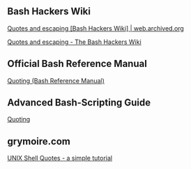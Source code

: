 ## Bash Hackers Wiki

[Quotes and escaping [Bash Hackers Wiki] | web.archived.org](https://web.archive.org/web/20230401194449/https://wiki.bash-hackers.org/syntax/quoting) 

[Quotes and escaping - The Bash Hackers Wiki](https://flokoe.github.io/bash-hackers-wiki/syntax/quoting/) 



## Official Bash Reference Manual

[Quoting (Bash Reference Manual)](https://www.gnu.org/software/bash/manual/html_node/Quoting.html) 



## Advanced Bash-Scripting Guide

[Quoting](https://tldp.org/LDP/abs/html/quoting.html) 



## grymoire.com

[UNIX Shell Quotes - a simple tutorial](https://www.grymoire.com/Unix/Quote.html) 
